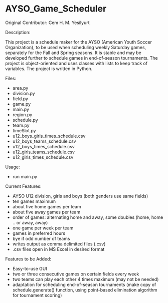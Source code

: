 # AYSO_Game_Scheduler

Original Contributor: Cem H. M. Yesilyurt

Description:

This project is a schedule maker for the AYSO (American Youth Soccer Organization), to be used when scheduling weekly Saturday games, separately for the Fall and Spring seasons.  It is stable and may be developed further to schedule games in end-of-season tournaments.  The project is object-oriented and uses classes with lists to keep track of variables.  The project is written in Python.

Files:
- area.py
- division.py
- field.py
- game.py
- main.py
- region.py
- schedule.py
- team.py
- timeSlot.py
- u12_boys_girls_times_schedule.csv
- u12_boys_teams_schedule.csv
- u12_boys_times_schedule.csv
- u12_girls_teams_schedule.csv
- u12_girls_times_schedule.csv


Usage:
- run main.py

Current Features:
- AYSO U12 division, girls and boys (both genders use same fields)
- ten games maximum
- about five home games per team
- about five away games per team
- order of games: alternating home and away, some doubles (home, home .. or away, away)
- one game per week per team
- games in preferred hours
- bye if odd number of teams
- writes output as comma delimited files (.csv)
- .csv files open in MS Excel in desired format

Features to be Added:
- Easy-to-use GUI
- two or three consecutive games on certain fields every week
- two teams can play each other 4 times maximum (may not be needed)
- adaptation for scheduling end-of-season tournaments 
  (make copy of schedule.generate() function, using point-based elimination algorithm for tournament scoring)
